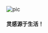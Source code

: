 
![pic](https://cdn.dribbble.com/users/32512/screenshots/5911123/wed_site_illustration_m.gif)

#### 灵感源于生活！
